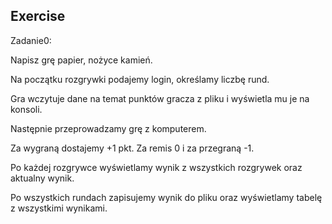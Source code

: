 ## Exercise

Zadanie0:

Napisz grę papier, nożyce kamień.

Na początku rozgrywki podajemy login, określamy liczbę rund.

Gra wczytuje dane na temat punktów gracza z pliku i wyświetla mu je na konsoli.

Następnie przeprowadzamy grę z komputerem.

Za wygraną dostajemy +1 pkt. Za remis 0 i za przegraną -1.

Po każdej rozgrywce wyświetlamy wynik z wszystkich rozgrywek oraz aktualny wynik.

Po wszystkich rundach zapisujemy wynik do pliku oraz wyświetlamy tabelę z wszystkimi wynikami.
